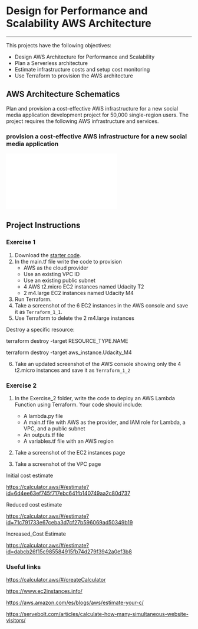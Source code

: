 # Design for Performance and Scalability AWS Architecture

---

This projects have the following objectives:

- Design AWS Architecture for Performance and Scalability 
- Plan a Serverless architecture
- Estimate infrastructure costs and setup cost monitoring
- Use Terraform to provision the AWS architecture


## AWS Architecture Schematics

Plan and provision a cost-effective AWS infrastructure for a new social media application development project for 50,000 single-region users. The project requires the following AWS infrastructure and services. 


### provision a cost-effective AWS infrastructure for a new social media application 


![Architecture diagram](./Task_1/Udacity_Diagram_1.pdf)


## Project  Instructions

### Exercise 1

1. Download the [starter code](https://github.com/udacity/cand-c2-project).
2. In the main.tf file write the code to provision
   * AWS as the cloud provider
   * Use an existing VPC ID
   * Use an existing public subnet
   * 4 AWS t2.micro EC2 instances named Udacity T2
   * 2 m4.large EC2 instances named Udacity M4
3. Run Terraform. 
4. Take a screenshot of the 6 EC2 instances in the AWS console and save it as `Terraform_1_1`. 
5. Use Terraform to  delete the 2 m4.large instances 


Destroy a specific resource: 

terraform destroy -target RESOURCE_TYPE.NAME

terraform destroy -target aws_instance.Udacity_M4

6. Take an updated screenshot of the AWS console showing only the 4 t2.micro instances and save it as `Terraform_1_2`

### Exercise 2

1. In the  Exercise_2 folder, write the code to deploy an AWS Lambda Function using Terraform. Your code should include:

   * A lambda.py file
   * A main.tf file with AWS as the provider, and IAM role for Lambda, a VPC, and a public subnet
   * An outputs.tf file
   * A variables.tf file with an AWS region
  
2. Take a screenshot of the EC2 instances page
3. Take a screenshot of the VPC page 



Initial cost estimate

https://calculator.aws/#/estimate?id=6d4ee63ef745f717ebc641fb140749aa2c80d737



Reduced cost estimate


https://calculator.aws/#/estimate?id=71c791733e67ceba3d7cf27b596069ad50349b19


Increased_Cost Estimate

https://calculator.aws/#/estimate?id=dabcb26f15c985584915fb74d279f3942a0ef3b8


### Useful links

https://calculator.aws/#/createCalculator

https://www.ec2instances.info/

https://aws.amazon.com/es/blogs/aws/estimate-your-c/

https://servebolt.com/articles/calculate-how-many-simultaneous-website-visitors/
